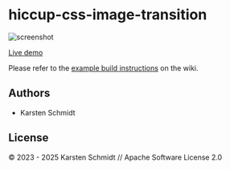 # hiccup-css-image-transition

![screenshot](https://raw.githubusercontent.com/thi-ng/umbrella/develop/assets/examples/hiccup-css-image-transition.jpg)

[Live demo](http://demo.thi.ng/umbrella/hiccup-css-image-transition/)

Please refer to the [example build instructions](https://github.com/thi-ng/umbrella/wiki/Example-build-instructions) on the wiki.

## Authors

- Karsten Schmidt

## License

&copy; 2023 - 2025 Karsten Schmidt // Apache Software License 2.0
